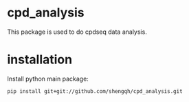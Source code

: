 # cpd_analysis

This package is used to do cpdseq data analysis.

# installation

Install python main package:

```
pip install git+git://github.com/shengqh/cpd_analysis.git
```
